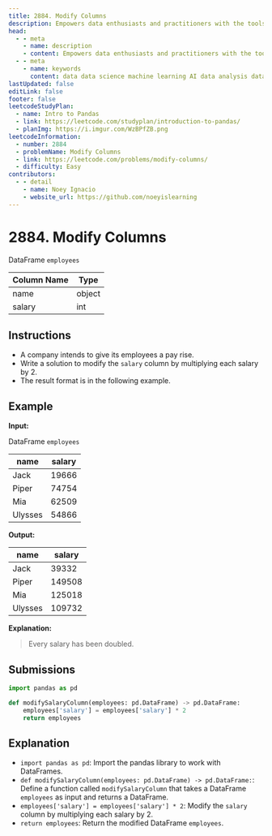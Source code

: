 ```yaml
---
title: 2884. Modify Columns
description: Empowers data enthusiasts and practitioners with the tools and knowledge to unlock the potential of data.
head:
  - - meta
    - name: description
    - content: Empowers data enthusiasts and practitioners with the tools and knowledge to unlock the potential of data.
  - - meta
    - name: keywords
      content: data data science machine learning AI data analysis data-driven data enthusiasts data practitioners
lastUpdated: false
editLink: false
footer: false
leetcodeStudyPlan:
  - name: Intro to Pandas
  - link: https://leetcode.com/studyplan/introduction-to-pandas/
  - planImg: https://i.imgur.com/WzBPfZB.png
leetcodeInformation:
  - number: 2884
  - problemName: Modify Columns
  - link: https://leetcode.com/problems/modify-columns/
  - difficulty: Easy
contributors:
  - - detail
    - name: Noey Ignacio
    - website_url: https://github.com/noeyislearning
---
```


# 2884. Modify Columns

DataFrame `employees`

<ScrollableTableContainer>

| Column Name | Type   |
| ----------- | ------ |
| name        | object |
| salary      | int    |

</ScrollableTableContainer>

## Instructions

- A company intends to give its employees a pay rise.
- Write a solution to modify the `salary` column by multiplying each salary by 2.
- The result format is in the following example.

## Example

**Input:**

DataFrame `employees`

<ScrollableTableContainer>

| name    | salary |
| ------- | ------ |
| Jack    | 19666  |
| Piper   | 74754  |
| Mia     | 62509  |
| Ulysses | 54866  |

</ScrollableTableContainer>

**Output:**

<ScrollableTableContainer>

| name    | salary |
| ------- | ------ |
| Jack    | 39332  |
| Piper   | 149508 |
| Mia     | 125018 |
| Ulysses | 109732 |

</ScrollableTableContainer>

**Explanation:**

> Every salary has been doubled.

## Submissions

```python :line-numbers
import pandas as pd

def modifySalaryColumn(employees: pd.DataFrame) -> pd.DataFrame:
    employees['salary'] = employees['salary'] * 2
    return employees
```

## Explanation

<CustomAccordion title="Python (Pandas)" submitted_by="@noeyislearning" submit_website_url="https://github.com/noeyislearning" :collapsed=false>

- `import pandas as pd`: Import the pandas library to work with DataFrames.
- `def modifySalaryColumn(employees: pd.DataFrame) -> pd.DataFrame:`: Define a function called `modifySalaryColumn` that takes a DataFrame `employees` as input and returns a DataFrame.
- `employees['salary'] = employees['salary'] * 2`: Modify the `salary` column by multiplying each salary by 2.
- `return employees`: Return the modified DataFrame `employees`.

</CustomAccordion>
